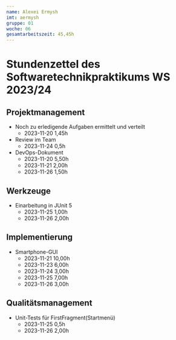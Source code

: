 ```yaml
---
name: Alexei Ermysh
imt: aermysh
gruppe: 01
woche: 06
gesamtarbeitszeit: 45,45h
---
```


# Stundenzettel des Softwaretechnikpraktikums WS 2023/24

## Projektmanagement
- Noch zu erledigende Aufgaben ermittelt und verteilt
  - 2023-11-20 1,45h
- Review im Team
    - 2023-11-24 0,5h
- DevOps-Dokument
    - 2023-11-20 5,50h
    - 2023-11-21 2,00h
    - 2023-11-26 1,50h
## Werkzeuge
- Einarbeitung in JUnit 5
    - 2023-11-25 1,00h
    - 2023-11-26 2,00h

## Implementierung
- Smartphone-GUI
  - 2023-11-21 10,00h
  - 2023-11-23 6,00h
  - 2023-11-24 3,00h
  - 2023-11-25 7,00h
  - 2023-11-26 3,00h

## Qualitätsmanagement
- Unit-Tests für FirstFragment(Startmenü)
    - 2023-11-25 0,5h
    - 2023-11-26 2,00h
